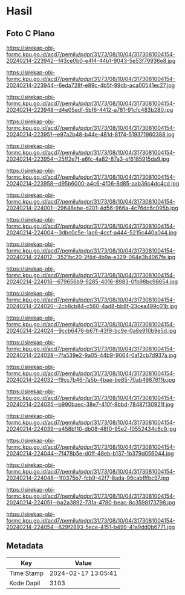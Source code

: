 # Hasil

## Foto C Plano

https://sirekap-obj-formc.kpu.go.id/acd7/pemilu/pdpr/31/73/08/10/04/3173081004154-20240214-223942--f43ce0b0-e4f4-44b1-9043-5e53f79936e8.jpg

https://sirekap-obj-formc.kpu.go.id/acd7/pemilu/pdpr/31/73/08/10/04/3173081004154-20240214-223944--6eda728f-e89c-4b5f-99db-aca00541ec27.jpg

https://sirekap-obj-formc.kpu.go.id/acd7/pemilu/pdpr/31/73/08/10/04/3173081004154-20240214-223948--d4e05edf-5bf6-4412-a781-91cfc483b280.jpg

https://sirekap-obj-formc.kpu.go.id/acd7/pemilu/pdpr/31/73/08/10/04/3173081004154-20240214-223951--e97a2b48-b44e-481d-8174-519371960388.jpg

https://sirekap-obj-formc.kpu.go.id/acd7/pemilu/pdpr/31/73/08/10/04/3173081004154-20240214-223954--25ff2e7f-a6fc-4a82-87a3-ef6185915da9.jpg

https://sirekap-obj-formc.kpu.go.id/acd7/pemilu/pdpr/31/73/08/10/04/3173081004154-20240214-223958--d95b6000-a4c6-4f06-8d85-aab36c4dc4cd.jpg

https://sirekap-obj-formc.kpu.go.id/acd7/pemilu/pdpr/31/73/08/10/04/3173081004154-20240214-224001--29648ebe-d201-4d56-966a-4c76dc6c095b.jpg

https://sirekap-obj-formc.kpu.go.id/acd7/pemilu/pdpr/31/73/08/10/04/3173081004154-20240214-224004--3dbc0c5e-1ac6-4ccf-a444-5215c440a044.jpg

https://sirekap-obj-formc.kpu.go.id/acd7/pemilu/pdpr/31/73/08/10/04/3173081004154-20240214-224012--3521bc20-2f4d-4b9a-a329-064e3b4067fe.jpg

https://sirekap-obj-formc.kpu.go.id/acd7/pemilu/pdpr/31/73/08/10/04/3173081004154-20240214-224016--679656b9-9285-4016-8983-0fb98bc98654.jpg

https://sirekap-obj-formc.kpu.go.id/acd7/pemilu/pdpr/31/73/08/10/04/3173081004154-20240214-224020--2cb8cb84-c560-4ad8-bb8f-23cea499c01b.jpg

https://sirekap-obj-formc.kpu.go.id/acd7/pemilu/pdpr/31/73/08/10/04/3173081004154-20240214-224024--9ccb6476-b67f-43f9-bc9e-0a8e910b9e5d.jpg

https://sirekap-obj-formc.kpu.go.id/acd7/pemilu/pdpr/31/73/08/10/04/3173081004154-20240214-224028--7fa539e2-9a05-44b9-9064-0a12cb7d937a.jpg

https://sirekap-obj-formc.kpu.go.id/acd7/pemilu/pdpr/31/73/08/10/04/3173081004154-20240214-224032--f9cc7b46-7a5b-4bae-be85-70ab4987611b.jpg

https://sirekap-obj-formc.kpu.go.id/acd7/pemilu/pdpr/31/73/08/10/04/3173081004154-20240214-224035--b990baec-38e7-410f-9bbd-78487f30921f.jpg

https://sirekap-obj-formc.kpu.go.id/acd7/pemilu/pdpr/31/73/08/10/04/3173081004154-20240214-224039--e458b110-db08-48f0-95e2-f0552434c6c9.jpg

https://sirekap-obj-formc.kpu.go.id/acd7/pemilu/pdpr/31/73/08/10/04/3173081004154-20240214-224044--7f478b5e-d0ff-48eb-b137-1b379d056044.jpg

https://sirekap-obj-formc.kpu.go.id/acd7/pemilu/pdpr/31/73/08/10/04/3173081004154-20240214-224048--1f0375b7-fcb9-42f7-8ada-96cabfffbc97.jpg

https://sirekap-obj-formc.kpu.go.id/acd7/pemilu/pdpr/31/73/08/10/04/3173081004154-20240214-224051--ba2a3892-731a-4780-beac-8c3598173798.jpg

https://sirekap-obj-formc.kpu.go.id/acd7/pemilu/pdpr/31/73/08/10/04/3173081004154-20240214-224054--829f2893-5ece-4151-b499-41a9dd0b6771.jpg


## Metadata

| Key        | Value               |
| ---------- | ------------------- |
| Time Stamp | 2024-02-17 13:05:41 |
| Kode Dapil | 3103                |



